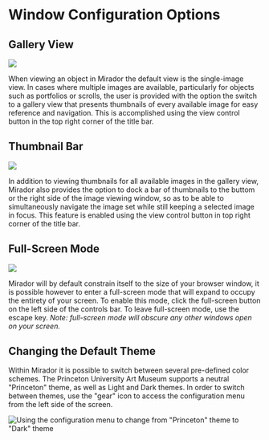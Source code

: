 # Window Configuration Options

## Gallery View

![](https://github.com/danieltbrennan/puam-mirador-docs-docents/tree/fa27e2860062d434830f331794db816ccbf1ad53/.gitbook/assets/gallery.gif)

When viewing an object in Mirador the default view is the single-image view. In cases where multiple images are available, particularly for objects such as portfolios or scrolls, the user is provided with the option the switch to a gallery view that presents thumbnails of every available image for easy reference and navigation. This is accomplished using the view control button in the top right corner of the title bar.

## Thumbnail Bar

![](https://github.com/danieltbrennan/puam-mirador-docs-docents/tree/fa27e2860062d434830f331794db816ccbf1ad53/.gitbook/assets/thumbnails.gif)

In addition to viewing thumbnails for all available images in the gallery view, Mirador also provides the option to dock a bar of thumbnails to the buttom or the right side of the image viewing window, so as to be able to simultaneously navigate the image set while still keeping a selected image in focus. This feature is enabled using the view control button in top right corner of the title bar.

## Full-Screen Mode

![](https://github.com/danieltbrennan/puam-mirador-docs-docents/tree/fa27e2860062d434830f331794db816ccbf1ad53/.gitbook/assets/fullscreen.gif)

Mirador will by default constrain itself to the size of your browser window, it is possible however to enter a full-screen mode that will expand to occupy the entirety of your screen. To enable this mode, click the full-screen button on the left side of the controls bar. To leave full-screen mode, use the escape key. _Note: full-screen mode will obscure any other windows open on your screen._

## Changing the Default Theme

Within Mirador it is possible to switch between several pre-defined color schemes. The Princeton University Art Museum supports a neutral "Princeton" theme, as well as Light and Dark themes. In order to switch between themes, use the "gear" icon to access the configuration menu from the left side of the screen.

![Using the configuration menu to change from &quot;Princeton&quot; theme to &quot;Dark&quot; theme](https://github.com/danieltbrennan/puam-mirador-docs-docents/tree/fa27e2860062d434830f331794db816ccbf1ad53/.gitbook/assets/change-theme.gif)

